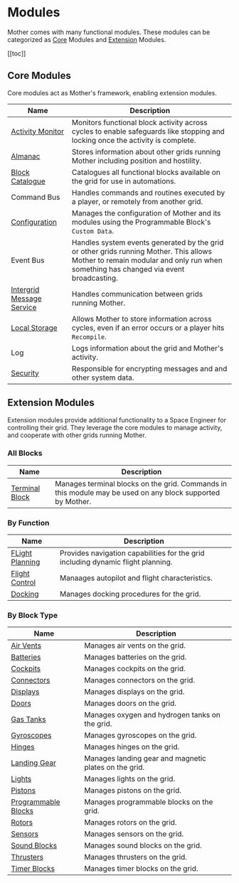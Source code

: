 # Modules


Mother comes with many functional modules. These modules can be categorized as [Core](#core-modules) Modules and [Extension](#extension-modules) Modules.

[[toc]]

## Core Modules

Core modules act as Mother's framework, enabling extension modules.

|Name											| Description|
|-												|-|
| [Activity Monitor](Core/ActivityMonitor.md)    | Monitors functional block activity across cycles to enable safeguards like stopping and locking once the activity is complete.|
| [Almanac](Core/Almanac.md)                     | Stores information about other grids running Mother including position and hostility.|
| [Block Catalogue](Core/BlockCatalogue.md)      | Catalogues all functional blocks available on the grid for use in automations. |
| Command Bus				| Handles commands and routines executed by a player, or remotely from another grid. |
| [Configuration](../Configuration.md) | Manages the configuration of Mother and its modules using the Programmable Block's `Custom Data`. |
| Event Bus | Handles system events generated by the grid or other grids running Mother. This allows Mother to remain modular and only run when something has changed via event broadcasting. |
| [Intergrid Message Service](Core/IntergridMessageService.md) | Handles communication between grids running Mother. |
| [Local Storage](Core/LocalStorage.md) | Allows Mother to store information across cycles, even if an error occurs or a player hits `Recompile`. |
| Log | Logs information about the grid and Mother's activity. |
| [Security](Core/Security.md) | Responsible for encrypting messages and and other system data. |

## Extension Modules

Extension modules provide additional functionality to a Space Engineer for controlling their grid. They leverage the core modules to manage activity, and cooperate with other grids running Mother.  

### All Blocks

|Name													| Description|
|-														|-								|
| [Terminal Block](Extension/TerminalBlockModule.md)              | Manages terminal blocks on the grid. Commands in this module may be used on any block supported by Mother. |

### By Function
|Name													| Description|
|-														|-								|
| [FLight Planning](Extension/FlightPlanningModule.md)           | Provides navigation capabilities for the grid including dynamic flight planning.|
| [Flight Control](Extension/FlightControlModule.md)	| Manaages autopilot and flight characteristics.|
| [Docking](Extension/DockingModule.md)         | Manages docking procedures for the grid.|

### By Block Type
|Name													| Description|
|-														|-								|
| [Air Vents](Extension/AirVentModule.md)			| Manages air vents on the grid. |
| [Batteries](Extension/BatteryModule.md)					| Manages batteries on the grid.|
| [Cockpits](Extension/CockpitModule.md)					| Manages cockpits on the grid.|
| [Connectors](Extension/ConnectorModule.md)			| Manages connectors on the grid.|
| [Displays](Extension/DisplayModule.md)					| Manages displays on the grid.|
| [Doors](Extension/DoorModule.md)						| Manages doors on the grid.|
| [Gas Tanks](Extension/GasTankModule.md)					| Manages oxygen and hydrogen tanks on the grid.|
| [Gyroscopes](Extension/GyroscopeModule.md)				| Manages gyroscopes on the grid.|
| [Hinges](Extension/HingeModule.md)					| Manages hinges on the grid.|
| [Landing Gear](Extension/LandingGearModule.md) | Manages landing gear and magnetic plates on the grid.|
| [Lights](Extension/LightModule.md)                    | Manages lights on the grid.|
| [Pistons](Extension/PistonModule.md)					| Manages pistons on the grid.|
| [Programmable Blocks](Extension/ProgrammableBlockModule.md)	| Manages programmable blocks on the grid.|
| [Rotors](Extension/RotorModule.md)					| Manages rotors on the grid.|
| [Sensors](Extension/SensorModule.md) | Manages sensors on the grid.|
| [Sound Blocks](Extension/SoundBlockModule.md)				| Manages sound blocks on the grid. |
| [Thrusters](Extension/ThrusterModule.md)              | Manages thrusters on the grid.|
| [Timer Blocks](Extension/TimerBlockModule.md)			| Manages timer blocks on the grid.|

<!-- <br> -->
<!-- [Examples >](../Examples.md) -->